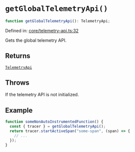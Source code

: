 # `getGlobalTelemetryApi()`

```ts
function getGlobalTelemetryApi(): TelemetryApi;
```

Defined in: [core/telemetry-api.ts:32](https://github.com/adobe/commerce-integration-starter-kit/blob/dc8e8d16862bde414fa630722c6f5b2fafb02d6d/packages/aio-sk-lib-telemetry/source/core/telemetry-api.ts#L32)

Gets the global telemetry API.

## Returns

[`TelemetryApi`](../interfaces/TelemetryApi.md)

## Throws

If the telemetry API is not initialized.

## Example

```ts
function someNonAutoInstrumentedFunction() {
  const { tracer } = getGlobalTelemetryApi();
  return tracer.startActiveSpan("some-span", (span) => {
    // ...
  });
}
```
